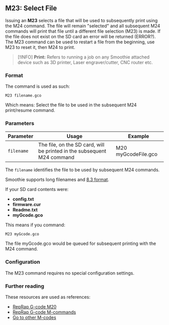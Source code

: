 
## M23: Select File

Issuing an **M23** selects a file that will be used to subsequently print using the M24 command.
The file will remain "selected" and all subsequent M24 commands will print that file until a different file selection (M23) is made.
If the file does not exist on the SD card an error will be returned (ERROR?).
The M23 command can be used to restart a file from the beginning, use M23 to reset it, then M24 to print.

> [!INFO]
> **Print:** Refers to running a job on any Smoothie attached device such as 3D printer, Laser engraver/cutter, CNC router etc.

### Format

The command is used as such:

```
M23 filename.gco
```

Which means: Select the file to be used in the subsequent M24 print/resume command.

### Parameters

| Parameter | Usage | Example |
| --------- | ----- | ------- |
| `filename` | The file, on the SD card, will be printed in the subsequent M24 command | M20 myGcodeFile.gco |

The `filename` identifies the file to be used by subsequent M24 commands.

Smoothie supports long filenames and [8.3 format](https://en.wikipedia.org/wiki/8.3_filename).

If your SD card contents were:
- **config.txt**
- **firmware.cur**
- **Readme.txt**
- **myGcode.gco**

This means if you command:

```
M23 myGcode.gco
```

The file myGcode.gco would be queued for subsequent printing with the M24 command.

### Configuration

The M23 command requires no special configuration settings.

### Further reading

These resources are used as references:
- [RepRap G-code M20](http://reprap.org/wiki/G-code#M20:_List_SD_card)
- [RepRap G-code M-commands](http://reprap.org/wiki/G-code#M-commands)
- [Go to other M-codes](supported-g-codes.md)
